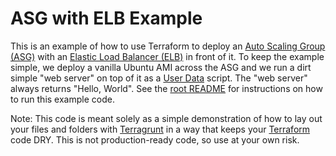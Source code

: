# ASG with ELB Example

This is an example of how to use Terraform to deploy an [Auto Scaling Group (ASG)](https://aws.amazon.com/autoscaling/) 
with an [Elastic Load Balancer (ELB)](https://aws.amazon.com/elasticloadbalancing/) in front of it. To keep the example 
simple, we deploy a vanilla Ubuntu AMI across the ASG and we run a dirt simple "web server" on top of it as a [User 
Data](http://docs.aws.amazon.com/AWSEC2/latest/UserGuide/ec2-instance-metadata.html) script. The "web server" always 
returns "Hello, World". See the [root README](https://github.com/terraform-modules-krish/terragrunt-infrastructure-modules-example/blob/v0.7.0/README.md) for instructions on how to run this example code. 

Note: This code is meant solely as a simple demonstration of how to lay out your files and folders with 
[Terragrunt](https://github.com/terraform-modules-krish/terragrunt) in a way that keeps your [Terraform](https://www.terraform.io) 
code DRY. This is not production-ready code, so use at your own risk.

